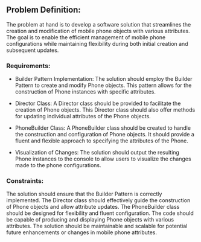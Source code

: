 ## Problem Definition:

The problem at hand is to develop a software solution that streamlines the creation and modification of mobile phone objects with various attributes. The goal is to enable the efficient management of mobile phone configurations while maintaining flexibility during both initial creation and subsequent updates.

### Requirements:

- Builder Pattern Implementation: The solution should employ the Builder Pattern to create and modify Phone objects. This pattern allows for the construction of Phone instances with specific attributes.

- Director Class: A Director class should be provided to facilitate the creation of Phone objects. This Director class should also offer methods for updating individual attributes of the Phone objects.

- PhoneBuilder Class: A PhoneBuilder class should be created to handle the construction and configuration of Phone objects. It should provide a fluent and flexible approach to specifying the attributes of the Phone.

- Visualization of Changes: The solution should output the resulting Phone instances to the console to allow users to visualize the changes made to the phone configurations.

### Constraints:

The solution should ensure that the Builder Pattern is correctly implemented.
The Director class should effectively guide the construction of Phone objects and allow attribute updates.
The PhoneBuilder class should be designed for flexibility and fluent configuration.
The code should be capable of producing and displaying Phone objects with various attributes.
The solution should be maintainable and scalable for potential future enhancements or changes in mobile phone attributes.